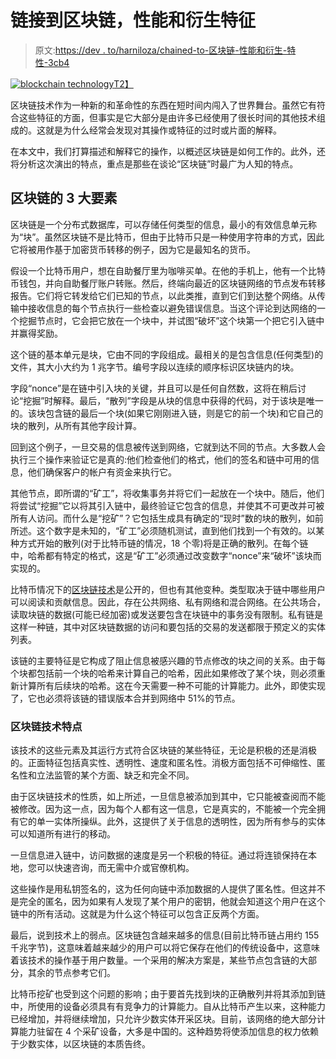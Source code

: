 # 链接到区块链，性能和衍生特征

> 原文:[https://dev . to/harniloza/chained-to-区块链-性能和衍生-特性-3cb4](https://dev.to/harniloza/chained-to-blockchain-performance-and-derived-characteristics-3cb4)

[![blockchain technology](../Images/7024dcc8b779b570451915e9d73f5c5e.png)T2】](https://res.cloudinary.com/practicaldev/image/fetch/s--XoLfHfxI--/c_limit%2Cf_auto%2Cfl_progressive%2Cq_auto%2Cw_880/http://bitcoinist.com/wp-content/uploads/2018/05/ss-blockchain-4IR.jpg)

区块链技术作为一种新的和革命性的东西在短时间内闯入了世界舞台。虽然它有符合这些特征的方面，但事实是它大部分是由许多已经使用了很长时间的其他技术组成的。这就是为什么经常会发现对其操作或特征的过时或片面的解释。

在本文中，我们打算描述和解释它的操作，以概述区块链是如何工作的。此外，还将分析这次演出的特点，重点是那些在谈论“区块链”时最广为人知的特点。

## [](#the-3-key-elements-of-the-blockchain)区块链的 3 大要素

区块链是一个分布式数据库，可以存储任何类型的信息，最小的有效信息单元称为“块”。虽然区块链不是比特币，但由于比特币只是一种使用字符串的方式，因此它将被用作基于加密货币转移的例子，因为它是最知名的货币。

假设一个比特币用户，想在自助餐厅里为咖啡买单。在他的手机上，他有一个比特币钱包，并向自助餐厅账户转账。然后，终端向最近的区块链网络的节点发布转移报告。它们将它转发给它们已知的节点，以此类推，直到它们到达整个网络。从传输中接收信息的每个节点执行一些检查以避免错误信息。当这个评论到达网络的一个挖掘节点时，它会把它放在一个块中，并试图“破坏”这个块第一个把它引入链中并赢得奖励。

这个链的基本单元是块，它由不同的字段组成。最相关的是包含信息(任何类型)的文件，其大小大约为 1 兆字节。编号字段以连续的顺序标识区块链内的块。

字段“nonce”是在链中引入块的关键，并且可以是任何自然数，这将在稍后讨论“挖掘”时解释。最后，“散列”字段是从块的信息中获得的代码，对于该块是唯一的。该块包含链的最后一个块(如果它刚刚进入链，则是它的前一个块)和它自己的块的散列，从所有其他字段计算。

回到这个例子，一旦交易的信息被传送到网络，它就到达不同的节点。大多数人会执行三个操作来验证它是真的:他们检查他们的格式，他们的签名和链中可用的信息，他们确保客户的帐户有资金来执行它。

其他节点，即所谓的“矿工”，将收集事务并将它们一起放在一个块中。随后，他们将尝试“挖掘”它以将其引入链中，最终验证它包含的信息，并使其不可更改并可被所有人访问。而什么是“挖矿”？它包括生成具有确定的“现时”数的块的散列，如前所述。这个数字是未知的，“矿工”必须随机测试，直到他们找到一个有效的。以某种方式开始的散列(对于比特币链的情况，18 个零)将是正确的散列。在每个链中，哈希都有特定的格式，这是“矿工”必须通过改变数字“nonce”来“破坏”该块而实现的。

比特币情况下的[区块链技术](https://www.hyperlinkinfosystem.com/blockchain-technology.htm)是公开的，但也有其他变种。类型取决于链中哪些用户可以阅读和贡献信息。因此，存在公共网络、私有网络和混合网络。在公共场合，读取块链的数据(可能已经加密)或发送要包含在块链中的事务没有限制。私有链是这样一种链，其中对区块链数据的访问和要包括的交易的发送都限于预定义的实体列表。

该链的主要特征是它构成了阻止信息被感兴趣的节点修改的块之间的关系。由于每个块都包括前一个块的哈希来计算自己的哈希，因此如果修改了某个块，则必须重新计算所有后续块的哈希。这在今天需要一种不可能的计算能力。此外，即使实现了，它也必须将该链的错误版本合并到网络中 51%的节点。

### [](#characteristics-of-blockchain-technology)区块链技术特点

该技术的这些元素及其运行方式符合区块链的某些特征，无论是积极的还是消极的。正面特征包括真实性、透明性、速度和匿名性。消极方面包括不可伸缩性、匿名性和立法监管的某个方面、缺乏和完全不同。

由于区块链技术的性质，如上所述，一旦信息被添加到其中，它只能被查阅而不能被修改。因为这一点，因为每个人都有这一信息，它是真实的，不能被一个完全拥有它的单一实体所操纵。此外，这提供了关于信息的透明性，因为所有参与的实体可以知道所有进行的移动。

一旦信息进入链中，访问数据的速度是另一个积极的特征。通过将连锁保持在本地，您可以快速咨询，而无需中介或官僚机构。

这些操作是用私钥签名的，这为任何向链中添加数据的人提供了匿名性。但这并不是完全的匿名，因为如果有人发现了某个用户的密钥，他就会知道这个用户在这个链中的所有活动。这就是为什么这个特征可以包含正反两个方面。

最后，说到技术上的弱点。区块链包含越来越多的信息(目前比特币链占用约 155 千兆字节)，这意味着越来越少的用户可以将它保存在他们的传统设备中，这意味着该技术的操作基于用户数量。一个采用的解决方案是，某些节点包含链的大部分，其余的节点参考它们。

比特币挖矿也受到这个问题的影响；由于要首先找到块的正确散列并将其添加到链中，所使用的设备必须具有有竞争力的计算能力。自从比特币产生以来，这种能力已经增加，并将继续增加，只允许少数实体开采区块。目前，该网络的绝大部分计算能力驻留在 4 个采矿设备，大多是中国的。这种趋势将使添加信息的权力依赖于少数实体，以区块链的本质告终。